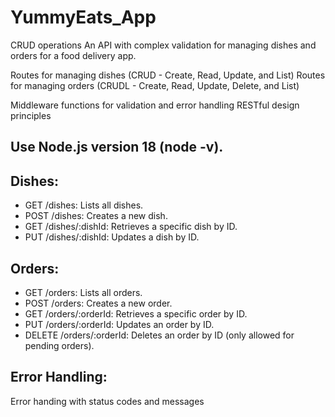 # YummyEats_App
CRUD operations 
An API with complex validation for managing dishes and orders for a food delivery app.

 Routes for managing dishes (CRUD - Create, Read, Update, and List)
 Routes for managing orders (CRUDL - Create, Read, Update, Delete, and List)

Middleware functions for validation and error handling
RESTful design principles

## Use Node.js version 18 (node -v).

## Dishes:
- GET /dishes: Lists all dishes.
- POST /dishes: Creates a new dish.
- GET /dishes/:dishId: Retrieves a specific dish by ID.
- PUT /dishes/:dishId: Updates a dish by ID.

## Orders:
- GET /orders: Lists all orders.
- POST /orders: Creates a new order.
- GET /orders/:orderId: Retrieves a specific order by ID.
- PUT /orders/:orderId: Updates an order by ID.
- DELETE /orders/:orderId: Deletes an order by ID (only allowed for pending orders).

## Error Handling:
Error handing with status codes and messages 
